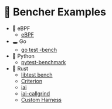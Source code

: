 # 🐰 Bencher Examples

- 🐝 eBPF
  - [eBPF](ebpf)
- 🕳️ Go
  - [go test -bench](go)
- 🐍 Python
  - [pytest-benchmark](python/pytest-benchmark)
- 🦀 Rust
  - [libtest bench](rust/bench)
  - [Criterion](rust/criterion)
  - [iai](rust/iai)
  - [iai-callgrind](rust/iai_callgrind)
  - [Custom Harness](rust/custom)
